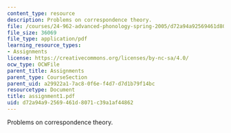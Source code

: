 ```yaml
---
content_type: resource
description: Problems on correspondence theory.
file: /courses/24-962-advanced-phonology-spring-2005/d72a94a92569461d8071c39a1af44862_assignment1.pdf
file_size: 36069
file_type: application/pdf
learning_resource_types:
- Assignments
license: https://creativecommons.org/licenses/by-nc-sa/4.0/
ocw_type: OCWFile
parent_title: Assignments
parent_type: CourseSection
parent_uid: a29922a1-7ac8-0f6e-f4d7-d7d1b79f14bc
resourcetype: Document
title: assignment1.pdf
uid: d72a94a9-2569-461d-8071-c39a1af44862
---
```

Problems on correspondence theory.